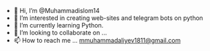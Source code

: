 - 👋 Hi, I’m @Muhammadislom14
- 👀 I’m interested in creating web-sites and telegram bots on python
- 🌱 I’m currently learning Python.
- 💞️ I’m looking to collaborate on ...
- 📫 How to reach me ...
mmuhammadaliyev1811@gmail.com
<!---
Muhammadislom14/Muhammadislom14 is a ✨ special ✨ repository because its `README.md` (this file) appears on your GitHub profile.
You can click the Preview link to take a look at your changes.
--->
